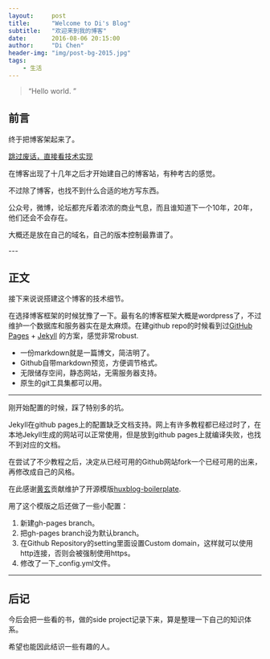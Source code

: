 ```yaml
---
layout:     post
title:      "Welcome to Di's Blog"
subtitle:   "欢迎来到我的博客"
date:       2016-08-06 20:15:00
author:     "Di Chen"
header-img: "img/post-bg-2015.jpg"
tags:
    - 生活
---
```


> “Hello world. ”


## 前言

终于把博客架起来了。

[跳过废话，直接看技术实现 ](#build)


在博客出现了十几年之后才开始建自己的博客站，有种考古的感觉。

不过除了博客，也找不到什么合适的地方写东西。

公众号，微博，论坛都充斥着浓浓的商业气息，而且谁知道下一个10年，20年，他们还会不会存在。

大概还是放在自己的域名，自己的版本控制最靠谱了。


<p id = "build"></p>
---

## 正文

接下来说说搭建这个博客的技术细节。  

在选择博客框架的时候犹豫了一下。最有名的博客框架大概是wordpress了，不过维护一个数据库和服务器实在是太麻烦。在建github repo的时候看到过[GitHub Pages](https://pages.github.com/) + [Jekyll](http://jekyllrb.com/) 的方案，感觉非常robust.

 - 一份markdown就是一篇博文，简洁明了。
 - Github自带markdown预览，方便调节格式。
 - 无限储存空间，静态网站，无需服务器支持。
 - 原生的git工具集都可以用。


---

刚开始配置的时候，踩了特别多的坑。

Jekyll在github pages上的配置缺乏文档支持。网上有许多教程都已经过时了，在本地Jekyll生成的网站可以正常使用，但是放到github pages上就编译失败，也找不到对应的文档。

在尝试了不少教程之后，决定从已经可用的Github网站fork一个已经可用的出来，再修改成自己的风格。

在此感谢[黄玄](http://huangxuan.me/)贡献维护了开源模版[huxblog-boilerplate](https://github.com/Huxpro/huxblog-boilerplate).

用了这个模版之后还做了一些小配置：

1. 新建gh-pages branch。
2. 把gh-pages branch设为默认branch。
3. 在Github Repository的setting里面设置Custom domain，这样就可以使用http连接，否则会被强制使用https。
4. 修改了一下_config.yml文件。


---

## 后记

今后会把一些看的书，做的side project记录下来，算是整理一下自己的知识体系。

希望也能因此结识一些有趣的人。
